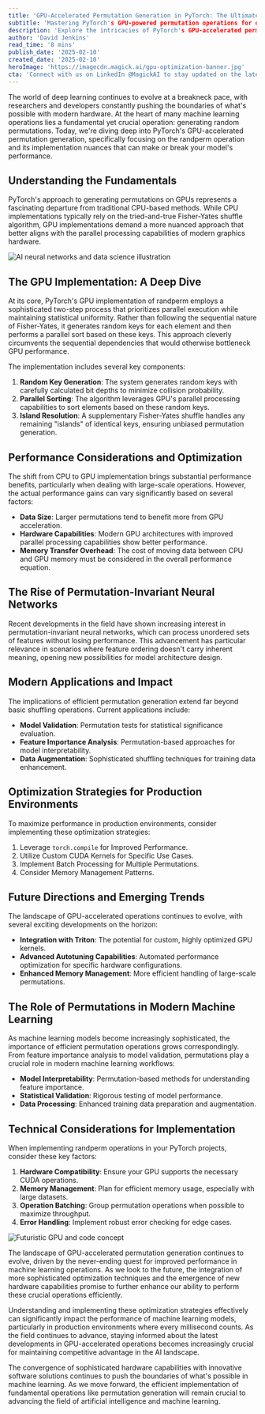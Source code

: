 ```yaml
---
title: 'GPU-Accelerated Permutation Generation in PyTorch: The Ultimate Guide to randperm Performance Optimization'
subtitle: 'Mastering PyTorch's GPU-powered permutation operations for optimal ML performance'
description: 'Explore the intricacies of PyTorch's GPU-accelerated permutation generation through randperm operation. Learn about implementation strategies, performance optimization techniques, and the latest trends in GPU-accelerated machine learning operations. This comprehensive guide covers everything from fundamental concepts to advanced optimization strategies for production environments.'
author: 'David Jenkins'
read_time: '8 mins'
publish_date: '2025-02-10'
created_date: '2025-02-10'
heroImage: 'https://imagecdn.magick.ai/gpu-optimization-banner.jpg'
cta: 'Connect with us on LinkedIn @MagickAI to stay updated on the latest developments in AI and machine learning optimization techniques.'
---
```


The world of deep learning continues to evolve at a breakneck pace, with researchers and developers constantly pushing the boundaries of what's possible with modern hardware. At the heart of many machine learning operations lies a fundamental yet crucial operation: generating random permutations. Today, we're diving deep into PyTorch's GPU-accelerated permutation generation, specifically focusing on the randperm operation and its implementation nuances that can make or break your model's performance.

## Understanding the Fundamentals

PyTorch's approach to generating permutations on GPUs represents a fascinating departure from traditional CPU-based methods. While CPU implementations typically rely on the tried-and-true Fisher-Yates shuffle algorithm, GPU implementations demand a more nuanced approach that better aligns with the parallel processing capabilities of modern graphics hardware.

![AI neural networks and data science illustration](https://i.magick.ai/PIXE/1739240910666_magick_img.webp)

## The GPU Implementation: A Deep Dive

At its core, PyTorch's GPU implementation of randperm employs a sophisticated two-step process that prioritizes parallel execution while maintaining statistical uniformity. Rather than following the sequential nature of Fisher-Yates, it generates random keys for each element and then performs a parallel sort based on these keys. This approach cleverly circumvents the sequential dependencies that would otherwise bottleneck GPU performance.

The implementation includes several key components:

1. **Random Key Generation**: The system generates random keys with carefully calculated bit depths to minimize collision probability.
2. **Parallel Sorting**: The algorithm leverages GPU's parallel processing capabilities to sort elements based on these random keys.
3. **Island Resolution**: A supplementary Fisher-Yates shuffle handles any remaining "islands" of identical keys, ensuring unbiased permutation generation.

## Performance Considerations and Optimization

The shift from CPU to GPU implementation brings substantial performance benefits, particularly when dealing with large-scale operations. However, the actual performance gains can vary significantly based on several factors:

- **Data Size**: Larger permutations tend to benefit more from GPU acceleration.
- **Hardware Capabilities**: Modern GPU architectures with improved parallel processing capabilities show better performance.
- **Memory Transfer Overhead**: The cost of moving data between CPU and GPU memory must be considered in the overall performance equation.

## The Rise of Permutation-Invariant Neural Networks

Recent developments in the field have shown increasing interest in permutation-invariant neural networks, which can process unordered sets of features without losing performance. This advancement has particular relevance in scenarios where feature ordering doesn't carry inherent meaning, opening new possibilities for model architecture design.

## Modern Applications and Impact

The implications of efficient permutation generation extend far beyond basic shuffling operations. Current applications include:

- **Model Validation**: Permutation tests for statistical significance evaluation.
- **Feature Importance Analysis**: Permutation-based approaches for model interpretability.
- **Data Augmentation**: Sophisticated shuffling techniques for training data enhancement.

## Optimization Strategies for Production Environments

To maximize performance in production environments, consider implementing these optimization strategies:

1. Leverage `torch.compile` for Improved Performance.
2. Utilize Custom CUDA Kernels for Specific Use Cases.
3. Implement Batch Processing for Multiple Permutations.
4. Consider Memory Management Patterns.

## Future Directions and Emerging Trends

The landscape of GPU-accelerated operations continues to evolve, with several exciting developments on the horizon:

- **Integration with Triton**: The potential for custom, highly optimized GPU kernels.
- **Advanced Autotuning Capabilities**: Automated performance optimization for specific hardware configurations.
- **Enhanced Memory Management**: More efficient handling of large-scale permutations.

## The Role of Permutations in Modern Machine Learning

As machine learning models become increasingly sophisticated, the importance of efficient permutation operations grows correspondingly. From feature importance analysis to model validation, permutations play a crucial role in modern machine learning workflows:

- **Model Interpretability**: Permutation-based methods for understanding feature importance.
- **Statistical Validation**: Rigorous testing of model performance.
- **Data Processing**: Enhanced training data preparation and augmentation.

## Technical Considerations for Implementation

When implementing randperm operations in your PyTorch projects, consider these key factors:

1. **Hardware Compatibility**: Ensure your GPU supports the necessary CUDA operations.
2. **Memory Management**: Plan for efficient memory usage, especially with large datasets.
3. **Operation Batching**: Group permutation operations when possible to maximize throughput.
4. **Error Handling**: Implement robust error checking for edge cases.

![Futuristic GPU and code concept](https://i.magick.ai/PIXE/1739240910662_magick_img.webp)

The landscape of GPU-accelerated permutation generation continues to evolve, driven by the never-ending quest for improved performance in machine learning operations. As we look to the future, the integration of more sophisticated optimization techniques and the emergence of new hardware capabilities promise to further enhance our ability to perform these crucial operations efficiently.

Understanding and implementing these optimization strategies effectively can significantly impact the performance of machine learning models, particularly in production environments where every millisecond counts. As the field continues to advance, staying informed about the latest developments in GPU-accelerated operations becomes increasingly crucial for maintaining competitive advantage in the AI landscape.

The convergence of sophisticated hardware capabilities with innovative software solutions continues to push the boundaries of what's possible in machine learning. As we move forward, the efficient implementation of fundamental operations like permutation generation will remain crucial to advancing the field of artificial intelligence and machine learning.